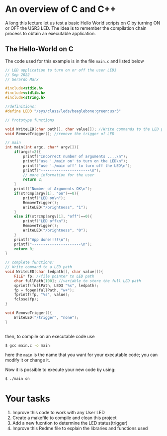 # An overview of C and C++
A long this lecture let us test a basic Hello World scripts on C by turning ON or OFF the USR3 LED. The idea is to remember the compilation chain process to obtain an executable application.

## The Hello-World on C
The code used for this example is in the file `main.c` and listed below
```c
// LED application to turn on or off the user LED3
// Sep 2022
// Gerardo Marx

#include<stdio.h>
#include<stdlib.h>
#include<string.h>

//definitions:
#define LED3 "/sys/class/leds/beaglebone:green:usr3"

// Prototype functions

void WriteLED(char path[], char value[]); //Write commands to the LED path
void RemoveTrigger(); //remove the trigger of LED

// main
int main(int argc, char* argv[]){
	if(argc!=2){
		printf("Incorrect number of arguments ....\n");
		printf("use './main on' to turn on the LED\n");
		printf("use './main off' to turn off the LED\n");
		printf("----------------------\n");
		// more information for the user
		return 2;
	}
	printf("Number of Arguments OK\n");
	if(strcmp(argv[1], "on")==0){
		printf("LED on\n");
		RemoveTrigger();
		WriteLED("/brightness", "1");
	}
	else if(strcmp(argv[1], "off")==0){
		printf("LED off\n");	
		RemoveTrigger();
		WriteLED("/brightness", "0");
	}
	printf("App done!!!!\n");
	printf("----------------------\n");
	return 0;
}

// complete functions:
// Write command to a LED path
void WriteLED(char ledpath[], char value[]){
	FILE* fp; //file pointer to LED path
	char fullPath[100]; //variable to store the full LED path
	sprintf(fullPath, LED3 "%s", ledpath); 
    fp = fopen(fullPath, "w+");
	fprintf(fp, "%s", value);
	fclose(fp);
}

void RemoveTrigger(){
	WriteLED("/trigger", "none");
}
 
```

then, to compile on an executable code use 
```bash
$ gcc main.c -o main
```
here the `main` is the name that you want for your executable code; you can modify it or change it.

Now it is possible to execute your new code by using:
```bash
$ ./main on
```

# Your tasks

1. Improve this code to work with any User LED
2. Create a makefile to compile and clean this project
3. Add a new fucntion to determine the LED status(trigger)
4. Improve this Redme file to explain the libraries and functions used



